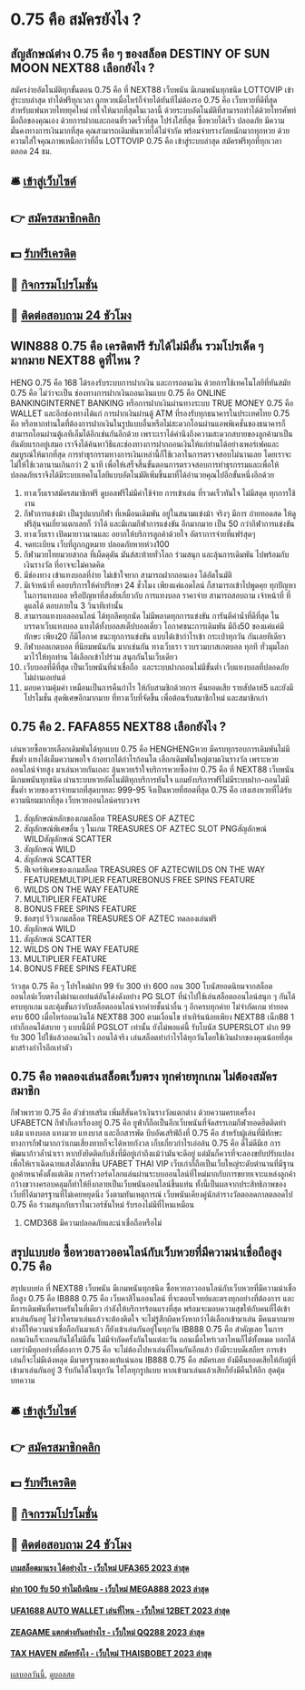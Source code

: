 # 0.75 คือ สมัครยังไง ?
## สัญลักษณ์ต่าง 0.75 คือ ๆ ของสล็อต DESTINY OF SUN MOON NEXT88 เลือกยังไง ?
สมัครง่ายอัตโนมัติทุกขั้นตอน 0.75 คือ ที่ NEXT88 เว็บพนัน มีเกมพนันทุกชนิด LOTTOVIP เข้าสู่ระบบล่าสุด ทำได้ฟรีทุกเวลา ถูกหวยเมื่อไหร่ก็จ่ายได้ทันทีไม่ต้องรอ 0.75 คือ เว็บหวยที่ดีที่สุดสำหรับแฟนหวยไทยยุคใหม่ เทใจให้มากที่สุดในเวลานี้ ด้วยระบบอัตโนมัติที่สามารถทำได้ด้วยโทรศัพท์มือถือของคุณเอง ด้วยการฝากและถอนที่รวดเร็วที่สุด โปร่งใสที่สุด ซื้อหวยได้เร็ว ปลอดภัย มีความมั่นคงทางการเงินมากที่สุด คุณสามารถเดิมพันหวยได้ไม่จำกัด พร้อมจ่ายรางวัลหนักมากทุกหวย ด้วยความใส่ใจคุณภาพเหนือกว่าที่อื่น LOTTOVIP 0.75 คือ เข้าสู่ระบบล่าสุด สมัครฟรีทุกที่ทุกเวลาตลอด 24 ชม.

## 🛎 [เข้าสู่เว็บไซต์](https://bit.ly/3SdLNi2)
## 👉 [สมัครสมาชิกคลิก](https://bit.ly/3SdLNi2)
## 💵 [รับฟรีเครดิต](https://bit.ly/3dyRKHj)
## 👑 [กิจกรรมโปรโมชั่น](https://bit.ly/3dyRKHj)
## 📱 [ติดต่อสอบถาม 24 ชัวโมง](https://bit.ly/3dyRKHj)

## WIN888 0.75 คือ เครดิตฟรี รับได้ไม่มีอั้น รวมโปรเด็ด ๆ มากมาย NEXT88 ดูที่ไหน ?
HENG 0.75 คือ 168 ได้รองรับระบบการฝากเงิน และการถอนเงิน ด้วยการใช้เทคโนโลยีที่ทันสมัย 0.75 คือ ไม่ว่าจะเป็น ช่องทางการฝากเงินถอนเงินแบบ 0.75 คือ ONLINE BANKINGINTERNET BANKING หรือการฝากเงินผ่านทางระบบ TRUE MONEY 0.75 คือ WALLET และอีกช่องทางได้แก่ การฝากเงินผ่านตู้ ATM ที่รองรับทุกธนาคารในประเทศไทย 0.75 คือ หรือหากท่านใดที่ต้องการฝากเงินในรูปแบบอื่นหรือไม่สะดวกโอนผ่านแอพพิเคชั่นของธนาคารก็สามารถโอนผ่านตู้เอทีเอ็มได้อีกเช่นกันอีกด้วย เพราะเราได้คำนึงถึงความสะดวกสบายของลูกค้ามาเป็นอันดับแรกอยู่เสมอ เราจึงได้ค้นหาวิธีและช่องทางการฝากถอนเงินให้แก่ท่านได้อย่างเพอร์เฟคและสมบูรณ์ให้มากที่สุด การทำธุรกรรมทางการเงินเหล่านี้ก็ใช้เวลาในการตรวจสอบไม่นานเลย โดยเราจะไม่ให้ใช้เวลานานเกินกว่า 2 นาที เพื่อให้เสร็จสิ้นขั้นตอนการตรวจสอบการทำธุรกรรมและเพื่อให้ปลอดภัยเราจึงได้มีระบบเทคโนโลยีแบบอัตโนมัติเพิ่มขึ้นมาที่ได้อำนวยคุณไปอีกขั้นหนึ่งอีกด้วย
1. ทางเว็บเราสมัครสมาชิกฟรี ดูบอลฟรีไม่มีค่าใช้จ่าย การเข้าเล่น ที่รวดเร็วทันใจ ไม่มีสดุด ทุกการใช้งาน
2. กีฬาการแข่งม้า เป็นรูปแบบกีฬา ที่เหมือนเดิมพัน อยู่ในสนามแข่งม้า จริงๆ มีการ ถ่ายทอดสด ให้ดูฟรีลุ้นจนเยี่ยวแตกเลยก็ ว่าได้ และมีเกมกีฬาการแข่งขัน อีกมากมาย เป็น 50 กว่ากีฬาการแข่งขัน
3. ทางเว็บเรา เปิดมายาวนานและ อยากให้บริการลูกค้าด้วยใจ อัตราการจ่ายที่แฟร์สุดๆ
4. จดทะเบียน เว็บที่ถูกกฎหมาย ปลอดภัยหายห่วง100
5. กีฬามวยไทยมวยสากล ที่เผ็ดดุดัน มันส์สะท้ายทั่วโลก ร่วมสนุก และลุ้นการเดิมพัน ไปพร้อมกับ เงินรางวัล ที่อาจจะไม่คาดคิด
6. มีช่องทาง เข้าแทงบอลที่ง่าย ไม่เข้าใจยาก สามารถฝากถอนเอง ได้อัตโนมัติ
7. มีเจ้าหน้าที่ คอยบริการให้คำปรึกษา 24 ชั่วโมง เพียงแค่แอดไลน์ ก็สามารถเข้าไปพูดคุย ทุกปัญหา ในการแทงบอล หรือปัญหาที่สงสัยเกี่ยวกับ การแทงบอล ราคาจ่าย สามารถสอบถาม เจ้าหน้าที่ ที่ดูแลได้ ตอบภายใน 3 วินาทีเท่านั้น
8. สามารถแทงบอลออนไลน์ ได้ทุกลีคทุกนัด ไม่มีพลาดทุกการแข่งขัน การันตีค่าน้ำที่ดีที่สุด ในบรรดาเว็บแทงบอล แทงได้ทั้งบอลสเต็ปบอลเดี่ยว โอกาศชนะการเดิมพัน มีถึง50 ของแค่แค่มีทักษะ เพียง20 ก็มีโอกาศ ชนะทุกการแข่งขัน แบบได้เข้ากำไรเข้า กระเป๋าทุกวัน กันเลยทีเดียว
9. กีฬาบอลเกตบอล ที่นิยมพนันกัน มากเช่นกัน ทางเว็บเรา รวบรวมบาสเกตบอล ทุกที ทั่วมุมโลก มาไว้ให้ทุกท่าน ได้เลือกเข้าไปร่วม สนุกกันในเว็บเดียว
10. เว็บบอลที่ดีที่สุด เป็นเว็บพนันที่น่าเชื่อถือ  และระบบฝากถอนไม่มีขั้นต่ำ เว็บแทงบอลที่ปลอดภัย ไม่ผ่านเอเย่นต์
11. มอบความคุ้มค่า เหมือนเป็นการคืนกำไร ให้กับสามชิกด้วยการ คืนยอดเสีย รายสัปดาห์5 และยังมีโปรโมชั่น สุดพิเศษอีกมากมาย ที่ทางเว็บที่จัดขึ้น เพื่อต้อนรับสมาชิกใหม่ และสมาชิกเก่า

## 0.75 คือ 2. FAFA855 NEXT88 เลือกยังไง ?
เล่นหวยซื้อหวยเลือกเดิมพันได้ทุกแบบ 0.75 คือ HENGHENGหวย มีครบทุกรอบการเดิมพันไม่มีขั้นต่ำ แทงได้เต็มความพอใจ ถ้าอยากได้กำไรก้อนโต เลือกเดิมพันใหญ่ตามเงินรางวัล เพราะหวยออนไลน์จ่ายสูง มาเล่นหวยกันเถอะ ลุ้นหวยเร้าใจบริการหวยซื้อง่าย 0.75 คือ ที่ NEXT88 เว็บพนัน มีเกมพนันทุกชนิด ผ่านระบบหวยอัตโนมัติทุกบริการทันใจ แถมยังบริการฟรีไม่มีระบบฝาก-ถอนไม่มีขั้นต่ำ หวยของเราจ่ายมากที่สุดบาทละ 999-95 จึงเป็นหวยที่ฮอตที่สุด 0.75 คือ เฮงเฮงหวยที่ได้รับความนิยมมากที่สุด เว็บหวยออนไลน์ครบวงจร
1. สัญลักษณ์หลักของเกมสล็อต TREASURES OF AZTEC
2. สัญลักษณ์พิเศษอื่น ๆ ในเกม TREASURES OF AZTEC SLOT PNGสัญลักษณ์ WILDสัญลักษณ์ SCATTER
3. สัญลักษณ์ WILD
4. สัญลักษณ์ SCATTER
5. ฟีเจอร์พิเศษของเกมสล็อต TREASURES OF AZTECWILDS ON THE WAY FEATUREMULTIPLIER FEATUREBONUS FREE SPINS FEATURE
6. WILDS ON THE WAY FEATURE
7. MULTIPLIER FEATURE
8. BONUS FREE SPINS FEATURE
9. ข้อสรุป รีวิวเกมสล็อต TREASURES OF AZTEC ทดลองเล่นฟรี
10. สัญลักษณ์ WILD
11. สัญลักษณ์ SCATTER
12. WILDS ON THE WAY FEATURE
13. MULTIPLIER FEATURE
14. BONUS FREE SPINS FEATURE

ว้าวสุด 0.75 คือ ๆ โปรใหม่ฝาก 99 รับ 300 ทำ 600 ถอน 300 โบนัสยอดนิยมจากสล็อตออนไลน์เว็บตรงไม่ผ่านเอเย่นต์อันโด่งดังอย่าง PG SLOT ที่นำไปใช้เล่นสล็อตออนไลน์สนุก ๆ กันได้ครบทุกเกม และคุ้มขั้นกว่ากับสล็อตออนไลน์จากค่ายชั้นนำอื่น ๆ อีกครบทุกค่าย ไม่จำกัดเกม ทำยอดครบ 600 เมื่อไหร่ถอนเงินได้ NEXT88 300 ตามเงื่อนไข ทำเทิร์นน้อยเพียง NEXT88 เน็ก88 1 เท่าก็ถอนได้สบาย ๆ แบบนี้มีที่ PGSLOT เท่านั้น ยังไม่พอแค่นี้ รับโบนัส SUPERSLOT ฝาก 99 รับ 300 ไปใช้แล้วถอนเงินไว ถอนได้จริง เล่นสล็อตทำกำไรได้ทุกวันโดยใช้เงินฝากของคุณน้อยที่สุดมาสร้างกำไรอีกเท่าตัว

## 0.75 คือ ทดลองเล่นสล็อตเว็บตรง ทุกค่ายทุกเกม ไม่ต้องสมัครสมาชิก
กีฬาพารวย 0.75 คือ ตัวช่วยเสริม เพิ่มสีสันคว้าเงินรางวัลแตกต่าง ด้วยความครบเครื่อง UFABETCN กีฬาก็เอาเรื่องอยู่ 0.75 คือ ยูฟ่าก็ถือเป็นอีกเว็บพนันที่จัดสรรเกมกีฬายอดฮิตติดทำแต้ม แทงบอล แทงมวย แทงบาส และอีกสารพัด บีบอัดเสริฟ์ถึงที่ 0.75 คือ สำหรับผู้เล่นที่มีทักษะทางการกีฬามากกว่าเกมเสี่ยงทายก็จะได้หายกังวล เก็บเกี่ยวกำไรเอ่อล้น 0.75 คือ ดีไม่ดีมีเฮ การพัฒนาก้าวล้ำนำเรา หากยังยึดติดกับสิ่งที่มีอยู่เก่าถึงแม้ว่ามันจะดีอยู่ แต่มันก็ควรที่จะลองขยับปรับแปลงเพื่อให้เราเฉิดฉายแสงได้มากขึ้น UFABET THAI VIP เว็บเก่าก็ถือเป็นเว็บใหญ่ระดับตำนานที่มีฐานลูกค้าหนาคั่งตั้งแต่เดิม การคร่ำวอร์ดโลกแล่นผ่านระบบออนไลน์ที่ใหม่มากกับการขยายเจาะแหล่งลูกค้ากว้างขวางครอบคลุมก็ทำให้ยิ่งกลายเป็นเว็บพนันออนไลน์ขึ้นแท่น ทั้งนี้เป็นผลจากประสิทธิภาพของเว็บที่ได้มาตรฐานที่ไม่เคยหยุดนิ่ง วิ่งตามทันเหตุการณ์ เว็บพนันเคียงคู่นักล่ารางวัลตอลดกาลตลอดไป 0.75 คือ ร่วมสนุกกับเราในเวอร์ชันใหม่ รับรองไม่มีที่ไหนเหมือน
1. CMD368 มีความปลอดภัยและน่าเชื่อถือหรือไม่

## สรุปแบบย่อ ซื้อหวยลาวออนไลน์กับเว็บหวยที่มีความน่าเชื่อถือสูง 0.75 คือ
สรุปแบบย่อ ที่ NEXT88 เว็บพนัน มีเกมพนันทุกชนิด ซื้อหวยลาวออนไลน์กับเว็บหวยที่มีความน่าเชื่อถือสูง 0.75 คือ IB888 0.75 คือ เว็บคาสิโนออนไลน์ ที่จะตอบโจทย์และตรงทุกอย่างที่ต้องการ และมีการเดิมพันที่ครบครันในที่เดียว กำลังให้บริการร้อนแรงที่สุด พร้อมจะมอบความสุขให้กับคนที่ได้เข้ามาเล่นกันอยู่ ไม่ว่าใครมาเล่นแล้วจะต้องติดใจ จะไม่รู้สึกผิดหวังหากว่าได้เลือกเข้ามาเล่น มีคนมากมายต่างก็ให้ความน่าเชื่อถือกันมาแล้ว ก็ยังเข้าเล่นกันอยู่ในทุกวัน IB888 0.75 คือ สำคัญเลย ในการถอนเงินก็จะถอนกันได้ไม่มีอั้น ไม่มีจำกัดครั้งกันในแต่ละวัน ถอนเมื่อไหร่เวลาไหนก็ได้ทั้งหมด บอกได้เลยว่ามีทุกอย่างที่ต้องการ 0.75 คือ จะไม่ต้องไปหาเล่นที่ไหนกันอีกแล้ว ยังมีระบบดีเสถียร การเข้าเล่นก็จะไม่มีเด้งหลุด มีมาตรฐานของแท้แน่นอน IB888 0.75 คือ สมัครเลย ยังมีคืนยอดเสียให้กับผู้ที่เข้ามาเล่นกันอยู่ 3 รับกันได้ในทุกวัน ไฮโลทุกรูปแบบ หากเข้ามาเล่นแล้วเสียก็ยังมีคืนให้อีก สุดคุ้ม
บทความ

## 🛎 [เข้าสู่เว็บไซต์](https://bit.ly/3SdLNi2)
## 👉 [สมัครสมาชิกคลิก](https://bit.ly/3SdLNi2)
## 💵 [รับฟรีเครดิต](https://bit.ly/3dyRKHj)
## 👑 [กิจกรรมโปรโมชั่น](https://bit.ly/3dyRKHj)
## 📱 [ติดต่อสอบถาม 24 ชัวโมง](https://bit.ly/3dyRKHj)

#### [เกมสล็อตมาแรง ได้อย่างไร - เว็บใหม่ UFA365 2023 ล่าสุด](https://atom.io/themes/เกมสล็อตมาแรง%20ได้อย่างไร%20-%20เว็บใหม่%20ufa365%202023%20ล่าสุด)
#### [ฝาก 100 รับ 50 ทำไมถึงนิยม - เว็บใหม่ MEGA888 2023 ล่าสุด](https://atom.io/themes/ฝาก%20100%20รับ%2050%20ทำไมถึงนิยม%20-%20เว็บใหม่%20mega888%202023%20ล่าสุด)
#### [UFA1688 AUTO WALLET เล่นที่ไหน - เว็บใหม่ 12BET 2023 ล่าสุด](https://atom.io/themes/ufa1688%20auto%20wallet%20เล่นที่ไหน%20-%20เว็บใหม่%2012bet%202023%20ล่าสุด)
#### [ZEAGAME แตกต่างกันอย่างไร - เว็บใหม่ QQ288 2023 ล่าสุด](https://atom.io/themes/zeagame%20แตกต่างกันอย่างไร%20-%20เว็บใหม่%20qq288%202023%20ล่าสุด)
#### [TAX HAVEN สมัครยังไง - เว็บใหม่ THAISBOBET 2023 ล่าสุด](https://atom.io/themes/tax%20haven%20สมัครยังไง%20-%20เว็บใหม่%20thaisbobet%202023%20ล่าสุด)

[ผลบอลวันนี้](https://siamsport.tv "ผลบอลวันนี้"), [ดูบอลสด](https://siamsport.tv/ดูบอลสด "ดูบอลสด")